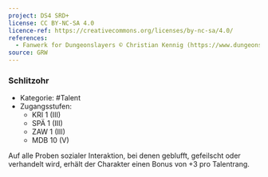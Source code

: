 ```yaml
---
project: DS4 SRD+
license: CC BY-NC-SA 4.0
licence-ref: https://creativecommons.org/licenses/by-nc-sa/4.0/
references: 
  - Fanwerk for Dungeonslayers © Christian Kennig (https://www.dungeonslayers.net/)
source: GRW
---
```


### Schlitzohr

- Kategorie: #Talent
- Zugangsstufen:
  - KRI 1 (III)
  - SPÄ 1 (III)
  - ZAW 1 (III)
  - MDB 10 (V)

Auf alle Proben sozialer Interaktion, bei denen geblufft, gefeilscht oder verhandelt wird, erhält der Charakter einen Bonus von +3 pro Talentrang.

